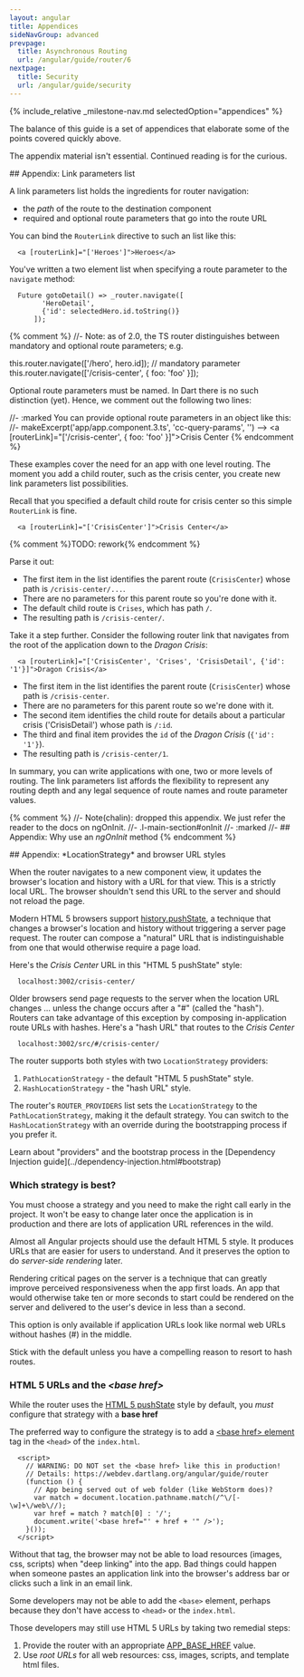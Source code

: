 ```yaml
---
layout: angular
title: Appendices
sideNavGroup: advanced
prevpage:
  title: Asynchronous Routing
  url: /angular/guide/router/6
nextpage:
  title: Security
  url: /angular/guide/security
---
```

<!-- FilePath: src/angular/guide/router/appendices.md -->
<?code-excerpt path-base="router"?>
{% include_relative _milestone-nav.md selectedOption="appendices" %}

The balance of this guide is a set of appendices that
elaborate some of the points covered quickly above.

The appendix material isn't essential. Continued reading is for the curious.

<div id="link-parameters-list"></div>
## Appendix: Link parameters list

A link parameters list holds the ingredients for router navigation:

* the *path* of the route to the destination component
* required and optional route parameters that go into the route URL

You can bind the `RouterLink` directive to such an list like this:

<?code-excerpt "lib/app_component_1.dart (Heroes-link)"?>
```
  <a [routerLink]="['Heroes']">Heroes</a>
```

You've written a two element list when specifying a route parameter to the `navigate` method:

<?code-excerpt "lib/src/heroes/heroes_component.dart (gotoDetail)"?>
```
  Future gotoDetail() => _router.navigate([
        'HeroDetail',
        {'id': selectedHero.id.toString()}
      ]);
```

{% comment %}
//- Note: as of 2.0, the TS router distinguishes between mandatory and optional route
parameters; e.g.

this.router.navigate(['/hero', hero.id]); // mandatory parameter
this.router.navigate(['/crisis-center', { foo: 'foo' }]);

Optional route parameters must be named. In Dart there is no such distinction (yet).
Hence, we comment out the following two lines:

//- :marked
You can provide optional route parameters in an object like this:
//- makeExcerpt('app/app.component.3.ts', 'cc-query-params', '')
--> <a [routerLink]="['/crisis-center', { foo: 'foo' }]">Crisis Center</a>
{% endcomment %}

These examples cover the need for an app with one level routing.
The moment you add a child router, such as the crisis center, you create new link parameters list possibilities.

Recall that you specified a default child route for crisis center so this simple `RouterLink` is fine.

<?code-excerpt "lib/app_component_1.dart (CrisisCenter-link)"?>
```
  <a [routerLink]="['CrisisCenter']">Crisis Center</a>
```

{% comment %}TODO: rework{% endcomment %}

Parse it out:

* The first item in the list identifies the parent route (`CrisisCenter`)
  whose path is `/crisis-center/...`.
* There are no parameters for this parent route so you're done with it.
* The default child route is `Crises`, which has path `/`.
* The resulting path is `/crisis-center/`.

Take it a step further. Consider the following router link that
navigates from the root of the application down to the *Dragon Crisis*:

<?code-excerpt "lib/app_component_4.dart (dragon-crisis)"?>
```
  <a [routerLink]="['CrisisCenter', 'Crises', 'CrisisDetail', {'id': '1'}]">Dragon Crisis</a>
```

* The first item in the list identifies the parent route (`CrisisCenter`)
  whose path is `/crisis-center`.
* There are no parameters for this parent route so we're done with it.
* The second item identifies the child route for details about a particular crisis ('CrisisDetail')
  whose path is `/:id`.
* The third and final item provides the `id` of the *Dragon Crisis* (`{'id': '1'}`).
* The resulting path is `/crisis-center/1`.

In summary, you can write applications with one, two or more levels of routing.
The link parameters list affords the flexibility to represent any routing depth and
any legal sequence of route names and route parameter values.

{% comment %}
//- Note(chalin): dropped this appendix. We just refer the reader to the docs on ngOnInit.
//- .l-main-section#onInit
//- :marked
//- ## Appendix: Why use an *ngOnInit* method
{% endcomment %}

<div id="browser-url-styles"></div>
<div id="location-strategy"></div>
## Appendix: *LocationStrategy* and browser URL styles

When the router navigates to a new component view, it updates the browser's location and history
with a URL for that view.
This is a strictly local URL. The browser shouldn't send this URL to the server
and should not reload the page.

Modern HTML 5 browsers support
[history.pushState](https://developer.mozilla.org/en-US/docs/Web/API/History_API#Adding_and_modifying_history_entries),
a technique that changes a browser's location and history without triggering a server page request.
The router can compose a "natural" URL that is indistinguishable from
one that would otherwise require a page load.

Here's the *Crisis Center* URL in this "HTML 5 pushState" style:

<?code-excerpt?>
```
  localhost:3002/crisis-center/
```

Older browsers send page requests to the server when the location URL changes ...
unless the change occurs after a "#" (called the "hash").
Routers can take advantage of this exception by composing in-application route
URLs with hashes.  Here's a "hash URL" that routes to the *Crisis Center*

<?code-excerpt?>
```
  localhost:3002/src/#/crisis-center/
```

The router supports both styles with two `LocationStrategy` providers:

1. `PathLocationStrategy` - the default "HTML 5 pushState" style.
1. `HashLocationStrategy` - the "hash URL" style.

The router's `ROUTER_PROVIDERS` list sets the `LocationStrategy` to the `PathLocationStrategy`,
making it the default strategy.
You can switch to the `HashLocationStrategy` with an override during the bootstrapping process if you prefer it.

<div class="l-sub-section" markdown="1">
  Learn about "providers" and the bootstrap process in the
  [Dependency Injection guide](../dependency-injection.html#bootstrap)
</div>

### Which strategy is best?

You must choose a strategy and you need to make the right call early in the project.
It won't be easy to change later once the application is in production
and there are lots of application URL references in the wild.

Almost all Angular projects should use the default HTML 5 style.
It produces URLs that are easier for users to understand.
And it preserves the option to do _server-side rendering_ later.

Rendering critical pages on the server is a technique that can greatly improve
perceived responsiveness when the app first loads.
An app that would otherwise take ten or more seconds to start
could be rendered on the server and delivered to the user's device
in less than a second.

This option is only available if application URLs look like normal web URLs
without hashes (#) in the middle.

Stick with the default unless you have a compelling reason to
resort to hash routes.

### HTML 5 URLs and the  *&lt;base href>*

While the router uses the
[HTML 5 pushState](https://developer.mozilla.org/en-US/docs/Web/API/History_API#Adding_and_modifying_history_entries)
style by default, you *must* configure that strategy with a **base href**

The preferred way to configure the strategy is to add a
[&lt;base href> element](https://developer.mozilla.org/en-US/docs/Web/HTML/Element/base) tag
in the `<head>` of the `index.html`.

<?code-excerpt "web/index.html (base-href)"?>
```
  <script>
    // WARNING: DO NOT set the <base href> like this in production!
    // Details: https://webdev.dartlang.org/angular/guide/router
    (function () {
      // App being served out of web folder (like WebStorm does)?
      var match = document.location.pathname.match(/^\/[-\w]+\/web\//);
      var href = match ? match[0] : '/';
      document.write('<base href="' + href + '" />');
    }());
  </script>
```

Without that tag, the browser may not be able to load resources
(images, css, scripts) when "deep linking" into the app.
Bad things could happen when someone pastes an application link into the
browser's address bar or clicks such a link in an email link.

Some developers may not be able to add the `<base>` element, perhaps because they don't have
access to `<head>` or the `index.html`.

Those developers may still use HTML 5 URLs by taking two remedial steps:

1. Provide the router with an appropriate [APP_BASE_HREF][] value.
1. Use _root URLs_ for all web resources: css, images, scripts, and template html files.

[APP_BASE_HREF]: /api/angular2/angular2.platform.common/APP_BASE_HREF-constant.html
